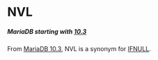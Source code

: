 # NVL

##### MariaDB starting with [10.3](/kb/en/what-is-mariadb-103/)

From [MariaDB 10.3](/kb/en/what-is-mariadb-103/), NVL is a synonym for [IFNULL](/built-in-functions/control-flow-functions/ifnull/).